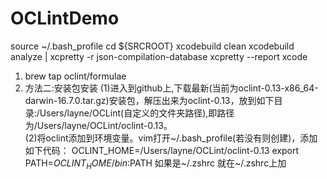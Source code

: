 # OCLintDemo
source ~/.bash_profile
cd ${SRCROOT}
xcodebuild clean
xcodebuild analyze | xcpretty -r json-compilation-database
xcpretty --report xcode

1. brew tap oclint/formulae   
2. 方法二:安装包安装
(1)进入到github上,下载最新(当前为oclint-0.13-x86_64-darwin-16.7.0.tar.gz)安装包，解压出来为oclint-0.13，放到如下目录:/Users/layne/OCLint(自定义的文件夹路径),即路径为/Users/layne/OCLint/oclint-0.13。  
(2)将oclint添加到环境变量。vim打开~/.bash_profile(若没有则创建)，添加如下代码： 
 OCLINT_HOME=/Users/layne/OCLint/oclint-0.13
 export PATH=$OCLINT_HOME/bin:$PATH
如果是~/.zshrc 就在~/.zshrc上加
